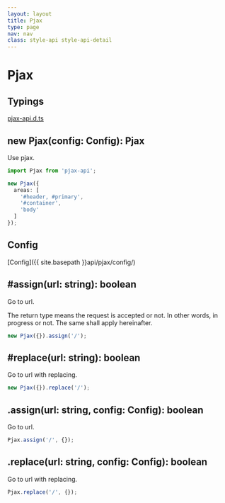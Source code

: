```yaml
---
layout: layout
title: Pjax
type: page
nav: nav
class: style-api style-api-detail
---
```


# Pjax

## Typings

<a href="https://github.com/falsandtru/pjax-api/blob/master/pjax-api.d.ts" target="_blank">pjax-api.d.ts</a>

## new Pjax(config: Config): Pjax

Use pjax.

```ts
import Pjax from 'pjax-api';

new Pjax({
  areas: [
    '#header, #primary',
    '#container',
    'body'
  ]
});
```

## Config

[Config]({{ site.basepath }}api/pjax/config/)

## #assign(url: string): boolean

Go to url.

The return type means the request is accepted or not. In other words, in progress or not.
The same shall apply hereinafter.

```ts
new Pjax({}).assign('/');
```

## #replace(url: string): boolean

Go to url with replacing.

```ts
new Pjax({}).replace('/');
```

## .assign(url: string, config: Config): boolean

Go to url.

```ts
Pjax.assign('/', {});
```

## .replace(url: string, config: Config): boolean

Go to url with replacing.

```ts
Pjax.replace('/', {});
```
